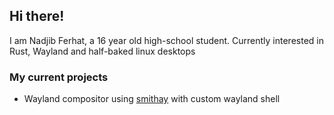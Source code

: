 ## Hi there!

I am Nadjib Ferhat, a 16 year old high-school student. Currently interested in Rust, Wayland and half-baked linux desktops

<!-- todo add my portfolio -->

### My current projects
- Wayland compositor using [smithay](https://github.com/smithay/smithay) with custom wayland shell
